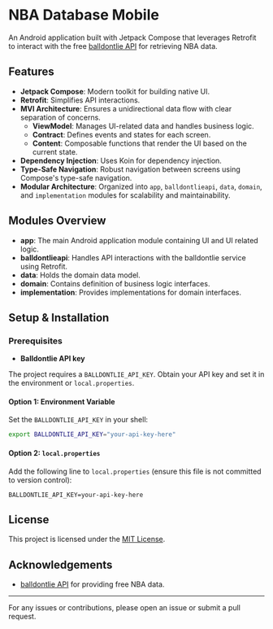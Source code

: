 # NBA Database Mobile

An Android application built with Jetpack Compose that leverages Retrofit to interact with the free [balldontlie API](https://www.balldontlie.io/) for retrieving NBA data.

## Features

- **Jetpack Compose**: Modern toolkit for building native UI.
- **Retrofit**: Simplifies API interactions.
- **MVI Architecture**: Ensures a unidirectional data flow with clear separation of concerns.
    - **ViewModel**: Manages UI-related data and handles business logic.
    - **Contract**: Defines events and states for each screen.
    - **Content**: Composable functions that render the UI based on the current state.
- **Dependency Injection**: Uses Koin for dependency injection.
- **Type-Safe Navigation**: Robust navigation between screens using Compose's type-safe navigation.
- **Modular Architecture**: Organized into `app`, `balldontlieapi`, `data`, `domain`, and `implementation` modules for scalability and maintainability.

## Modules Overview

- **app**: The main Android application module containing UI and UI related logic.
- **balldontlieapi**: Handles API interactions with the balldontlie service using Retrofit.
- **data**: Holds the domain data model.
- **domain**: Contains definition of business logic interfaces.
- **implementation**: Provides implementations for domain interfaces.

## Setup & Installation

### Prerequisites

- **Balldontlie API key**

The project requires a `BALLDONTLIE_API_KEY`. Obtain your API key and set it in the environment or `local.properties`.

#### Option 1: Environment Variable

Set the `BALLDONTLIE_API_KEY` in your shell:

```bash
export BALLDONTLIE_API_KEY="your-api-key-here"
```

#### Option 2: `local.properties`

Add the following line to `local.properties` (ensure this file is not committed to version control):

```properties
BALLDONTLIE_API_KEY=your-api-key-here
```

## License

This project is licensed under the [MIT License](LICENSE).

## Acknowledgements

- [balldontlie API](https://www.balldontlie.io/) for providing free NBA data.

---

For any issues or contributions, please open an issue or submit a pull request.